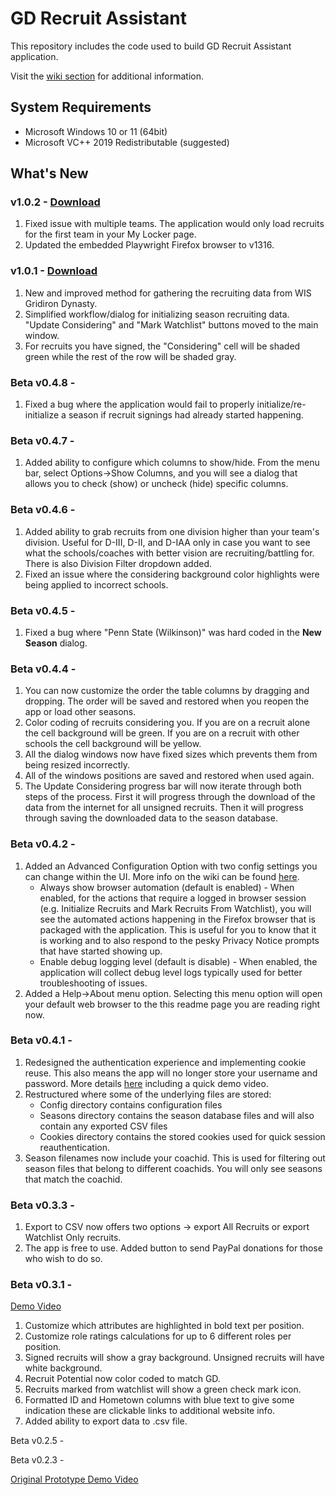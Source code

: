 # GD Recruit Assistant
This repository includes the code used to build GD Recruit Assistant application.

Visit the [wiki section](https://github.com/ebzimny01/gd-recruit/wiki) for additional information.

## System Requirements
* Microsoft Windows 10 or 11 (64bit)
* Microsoft VC++ 2019 Redistributable (suggested)

## What's New

### v1.0.2 - [Download](https://gdrecruit.s3.amazonaws.com/v1/gdrecruit.exe)
1. Fixed issue with multiple teams. The application would only load recruits for the first team in your My Locker page.
2. Updated the embedded Playwright Firefox browser to v1316.

### v1.0.1 - [Download](https://s3.console.aws.amazon.com/s3/object/gdrecruit?region=us-east-1&prefix=v1/gdrecruit.exe&versionId=sVCWAhxlOY7WBR28sbGBsYYxVfhbI0HX) 
1. New and improved method for gathering the recruiting data from WIS Gridiron Dynasty.
2. Simplified workflow/dialog for initializing season recruiting data. "Update Considering" and "Mark Watchlist" buttons moved to the main window.
3. For recruits you have signed, the "Considering" cell will be shaded green while the rest of the row will be shaded gray.

### Beta v0.4.8 - 
1. Fixed a bug where the application would fail to properly initialize/re-initialize a season if recruit signings had already started happening.

### Beta v0.4.7 - 
1. Added ability to configure which columns to show/hide. From the menu bar, select Options->Show Columns, and you will see a dialog that allows you to check (show) or uncheck (hide) specific columns.

### Beta v0.4.6 - 
1. Added ability to grab recruits from one division higher than your team's division. Useful for D-III, D-II, and D-IAA only in case you want to see what the schools/coaches with better vision are recruiting/battling for. There is also Division Filter dropdown added.
2. Fixed an issue where the considering background color highlights were being applied to incorrect schools.

### Beta v0.4.5 - 
1. Fixed a bug where "Penn State (Wilkinson)" was hard coded in the **New Season** dialog.

### Beta v0.4.4 - 
1. You can now customize the order the table columns by dragging and dropping. The order will be saved and restored when you reopen the app or load other seasons.
2. Color coding of recruits considering you. If you are on a recruit alone the cell background will be green. If you are on a recruit with other schools the cell background will be yellow.
3. All the dialog windows now have fixed sizes which prevents them from being resized incorrectly.
4. All of the windows positions are saved and restored when used again.
5. The Update Considering progress bar will now iterate through both steps of the process. First it will progress through the download of the data from the internet for all unsigned recruits. Then it will progress through saving the downloaded data to the season database.

### Beta v0.4.2 - 
1. Added an Advanced Configuration Option with two config settings you can change within the UI. More info on the wiki can be found [here](https://github.com/ebzimny01/gd-recruit/wiki/BETA-v0.4.2).
   * Always show browser automation (default is enabled) - When enabled, for the actions that require a logged in browser session (e.g. Initialize Recruits and Mark Recruits From Watchlist), you will see the automated actions happening in the Firefox browser that is packaged with the application. This is useful for you to know that it is working and to also respond to the pesky Privacy Notice prompts that have started showing up.
   * Enable debug logging level (default is disable) - When enabled, the application will collect debug level logs typically used for better troubleshooting of issues.
2. Added a Help->About menu option. Selecting this menu option will open your default web browser to the this readme page you are reading right now.

### Beta v0.4.1 - 
1. Redesigned the authentication experience and implementing cookie reuse. This also means the app will no longer store your username and password. More details [here](https://github.com/ebzimny01/gd-recruit/wiki/New-Auth-Process-in-BETA-v0.4.1) including a quick demo video.
2. Restructured where some of the underlying files are stored:
   * Config directory contains configuration files
   * Seasons directory contains the season database files and will also contain any exported CSV files
   * Cookies directory contains the stored cookies used for quick session reauthentication.
3. Season filenames now include your coachid. This is used for filtering out season files that belong to different coachids. You will only see seasons that match the coachid.

### Beta v0.3.3 - 
1. Export to CSV now offers two options -> export All Recruits or export Watchlist Only recruits.
2. The app is free to use. Added button to send PayPal donations for those who wish to do so.

### Beta v0.3.1 - 
[Demo Video](https://youtu.be/Bw7YjvAWvPU)
1. Customize which attributes are highlighted in bold text per position.
2. Customize role ratings calculations for up to 6 different roles per position.
3. Signed recruits will show a gray background. Unsigned recruits will have white background.
4. Recruit Potential now color coded to match GD.
5. Recruits marked from watchlist will show a green check mark icon.
6. Formatted ID and Hometown columns with blue text to give some indication these are clickable links to additional website info.
7. Added ability to export data to .csv file.

Beta v0.2.5 - 

Beta v0.2.3 - 

[Original Prototype Demo Video](https://youtu.be/rj0khucVjzc)
